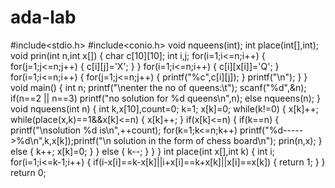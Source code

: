 # ada-lab
#include<stdio.h> #include<conio.h> void nqueens(int); int place(int[],int); void prin(int n,int x[]) {
char c[10][10]; int i,j;
for(i=1;i<=n;i++) { for(j=1;j<=n;j++) {
c[i][j]='X'; } }
for(i=1;i<=n;i++) {
c[i][x[i]]='Q'; }
for(i=1;i<=n;i++) { for(j=1;j<=n;j++) {
printf("%c",c[i][j]); }
printf("\n"); }
}
void main() {
int n; printf("\nenter the no of queens:\t"); scanf("%d",&n); if(n==2 || n==3) printf("no solution for %d queens\n",n); else nqueens(n); }
void nqueens(int n) {
int k,x[10],count=0; k=1; x[k]=0; while(k!=0) {
x[k]++;
while(place(x,k)==1&&x[k]<=n) {
x[k]++; }
if(x[k]<=n) {
if(k==n) {
printf("\nsolution %d is\n",++count); for(k=1;k<=n;k++) printf("%d----->%d\n",k,x[k]);printf("\n solution in the form of chess board\n"); prin(n,x); }
else {
k++; x[k]=0; }
}
else {
k--;
} } }
int place(int x[],int k) {
int i;
for(i=1;i<=k-1;i++) {
if(i-x[i]==k-x[k]||i+x[i]==k+x[k]||x[i]==x[k]) { return 1; }
}
return 0;
